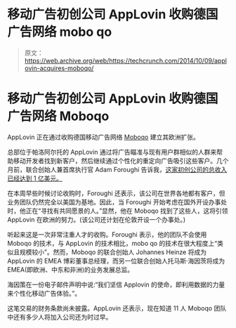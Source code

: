 # 移动广告初创公司 AppLovin 收购德国广告网络 mobo qo 

> 原文：<https://web.archive.org/web/https://techcrunch.com/2014/10/09/applovin-acquires-moboqo/>

# 移动广告初创公司 AppLovin 收购德国广告网络 Moboqo

AppLovin 正在通过收购德国移动广告网络 [Moboqo](https://web.archive.org/web/20230207091913/http://www.moboqo.com/) 建立其欧洲扩张。

总部位于帕洛阿尔托的 AppLovin 通过将广告瞄准与现有用户群相似的人群来帮助移动开发者找到新客户，然后继续通过个性化的重定向广告吸引这些客户。几个月前，联合创始人兼首席执行官 Adam Foroughi 告诉我，[这家初创公司的总收入已经达到 1 亿美元。](https://web.archive.org/web/20230207091913/http://venturebeat.com/2014/06/04/mobile-marketer-applovin-emerges-from-stealth-with-300-customers-exclusive/)

在本周早些时候讨论收购时，Foroughi 还表示，该公司在世界各地都有客户，但业务团队仍然完全以美国为基地。因此，当 Foroughi 开始考虑在国外开设办事处时，他正在“寻找有共同愿景的人。”显然，他在 Moboqo 找到了这些人，这将引领 AppLovin 在欧洲的努力。(该公司还计划在伦敦开设一个办事处。)

听起来这是一次非常注重人才的收购。Foroughi 表示，他的团队不会使用 Moboqo 的技术，与 AppLovin 的技术相比，mobo qo 的技术在很大程度上“类似且规模较小”。然而，Moboqo 的联合创始人 Johannes Heinze 将成为 AppLovin 的 EMEA 博彩董事总经理，而另一位联合创始人托马斯·海因茨将成为 EMEA(即欧洲、中东和非洲)的业务发展总监。

海因策在一份电子邮件声明中说:“我们坚信 Applovin 的使命，即利用数据的力量来个性化移动广告体验。”。

这笔交易的财务条款尚未披露。AppLovin 还表示，现在知道 11 人 Moboqo 团队中还有多少人将加入公司还为时过早。